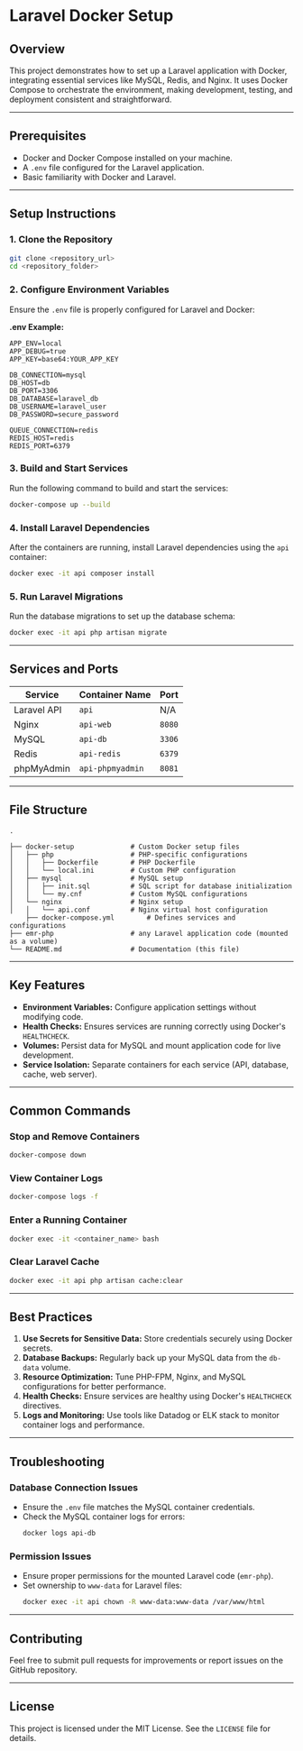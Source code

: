 # Laravel Docker Setup

## Overview
This project demonstrates how to set up a Laravel application with Docker, integrating essential services like MySQL, Redis, and Nginx. It uses Docker Compose to orchestrate the environment, making development, testing, and deployment consistent and straightforward.

---

## Prerequisites
- Docker and Docker Compose installed on your machine.
- A `.env` file configured for the Laravel application.
- Basic familiarity with Docker and Laravel.

---

## Setup Instructions

### 1. Clone the Repository
```bash
git clone <repository_url>
cd <repository_folder>
```

### 2. Configure Environment Variables
Ensure the `.env` file is properly configured for Laravel and Docker:

**.env Example:**
```env
APP_ENV=local
APP_DEBUG=true
APP_KEY=base64:YOUR_APP_KEY

DB_CONNECTION=mysql
DB_HOST=db
DB_PORT=3306
DB_DATABASE=laravel_db
DB_USERNAME=laravel_user
DB_PASSWORD=secure_password

QUEUE_CONNECTION=redis
REDIS_HOST=redis
REDIS_PORT=6379
```

### 3. Build and Start Services
Run the following command to build and start the services:
```bash
docker-compose up --build
```

### 4. Install Laravel Dependencies
After the containers are running, install Laravel dependencies using the `api` container:
```bash
docker exec -it api composer install
```

### 5. Run Laravel Migrations
Run the database migrations to set up the database schema:
```bash
docker exec -it api php artisan migrate
```

---

## Services and Ports

| Service       | Container Name  | Port      |
|---------------|-----------------|-----------|
| Laravel API   | `api`           | N/A       |
| Nginx         | `api-web`       | `8080`    |
| MySQL         | `api-db`        | `3306`    |
| Redis         | `api-redis`     | `6379`    |
| phpMyAdmin    | `api-phpmyadmin`| `8081`    |

---

## File Structure

```plaintext
.

├── docker-setup              # Custom Docker setup files
│   ├── php                   # PHP-specific configurations
│   │   ├── Dockerfile        # PHP Dockerfile
│   │   └── local.ini         # Custom PHP configuration
│   ├── mysql                 # MySQL setup
│   │   ├── init.sql          # SQL script for database initialization
│   │   └── my.cnf            # Custom MySQL configurations
│   └── nginx                 # Nginx setup
│   │   └── api.conf          # Nginx virtual host configuration
    ├── docker-compose.yml        # Defines services and configurations
├── emr-php                   # any Laravel application code (mounted as a volume)
└── README.md                 # Documentation (this file)
```

---

## Key Features
- **Environment Variables:** Configure application settings without modifying code.
- **Health Checks:** Ensures services are running correctly using Docker's `HEALTHCHECK`.
- **Volumes:** Persist data for MySQL and mount application code for live development.
- **Service Isolation:** Separate containers for each service (API, database, cache, web server).

---

## Common Commands

### Stop and Remove Containers
```bash
docker-compose down
```

### View Container Logs
```bash
docker-compose logs -f
```

### Enter a Running Container
```bash
docker exec -it <container_name> bash
```

### Clear Laravel Cache
```bash
docker exec -it api php artisan cache:clear
```

---

## Best Practices
1. **Use Secrets for Sensitive Data:** Store credentials securely using Docker secrets.
2. **Database Backups:** Regularly back up your MySQL data from the `db-data` volume.
3. **Resource Optimization:** Tune PHP-FPM, Nginx, and MySQL configurations for better performance.
4. **Health Checks:** Ensure services are healthy using Docker's `HEALTHCHECK` directives.
5. **Logs and Monitoring:** Use tools like Datadog or ELK stack to monitor container logs and performance.

---

## Troubleshooting

### Database Connection Issues
- Ensure the `.env` file matches the MySQL container credentials.
- Check the MySQL container logs for errors:
  ```bash
  docker logs api-db
  ```

### Permission Issues
- Ensure proper permissions for the mounted Laravel code (`emr-php`).
- Set ownership to `www-data` for Laravel files:
  ```bash
  docker exec -it api chown -R www-data:www-data /var/www/html
  ```

---

## Contributing
Feel free to submit pull requests for improvements or report issues on the GitHub repository.

---

## License
This project is licensed under the MIT License. See the `LICENSE` file for details.

